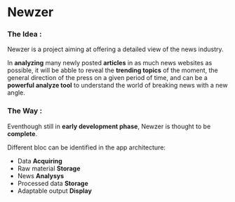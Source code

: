 # Newzer

### The Idea :

Newzer is a project aiming at offering a detailed view of the news industry.

In **analyzing** many newly posted **articles** in as much news websites as possible, it will be abble to reveal the **trending topics** of the moment, the general direction of the press on a given period of time, and can be a **powerful analyze tool** to understand the world of breaking news with a new angle.

### The Way :

Eventhough still in **early development phase**, Newzer is thought to be **complete**.

Different bloc can be identified in the app architecture:

* Data __Acquiring__
* Raw material __Storage__
* News __Analysys__
* Processed data __Storage__
* Adaptable output __Display__
